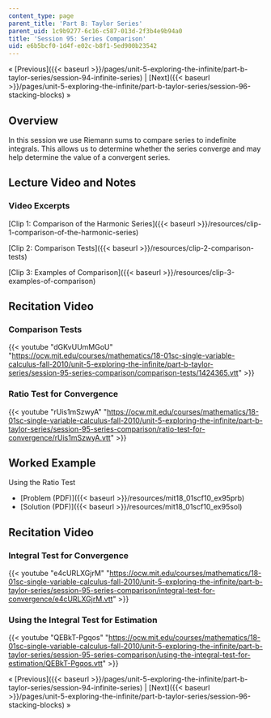 ```yaml
---
content_type: page
parent_title: 'Part B: Taylor Series'
parent_uid: 1c9b9277-6c16-c587-013d-2f3b4e9b94a0
title: 'Session 95: Series Comparison'
uid: e6b5bcf0-1d4f-e02c-b8f1-5ed900b23542
---
```


« [Previous]({{< baseurl >}}/pages/unit-5-exploring-the-infinite/part-b-taylor-series/session-94-infinite-series) | [Next]({{< baseurl >}}/pages/unit-5-exploring-the-infinite/part-b-taylor-series/session-96-stacking-blocks) »

Overview
--------

In this session we use Riemann sums to compare series to indefinite integrals. This allows us to determine whether the series converge and may help determine the value of a convergent series.

Lecture Video and Notes
-----------------------

### Video Excerpts

[Clip 1: Comparison of the Harmonic Series]({{< baseurl >}}/resources/clip-1-comparison-of-the-harmonic-series)

[Clip 2: Comparison Tests]({{< baseurl >}}/resources/clip-2-comparison-tests)

[Clip 3: Examples of Comparison]({{< baseurl >}}/resources/clip-3-examples-of-comparison)

Recitation Video
----------------

### Comparison Tests

{{< youtube "dGKvUUmMGoU" "https://ocw.mit.edu/courses/mathematics/18-01sc-single-variable-calculus-fall-2010/unit-5-exploring-the-infinite/part-b-taylor-series/session-95-series-comparison/comparison-tests/1424365.vtt" >}}

### Ratio Test for Convergence

{{< youtube "rUis1mSzwyA" "https://ocw.mit.edu/courses/mathematics/18-01sc-single-variable-calculus-fall-2010/unit-5-exploring-the-infinite/part-b-taylor-series/session-95-series-comparison/ratio-test-for-convergence/rUis1mSzwyA.vtt" >}}

Worked Example
--------------

Using the Ratio Test

*   [Problem (PDF)]({{< baseurl >}}/resources/mit18_01scf10_ex95prb)
*   [Solution (PDF)]({{< baseurl >}}/resources/mit18_01scf10_ex95sol)

Recitation Video
----------------

### Integral Test for Convergence

{{< youtube "e4cURLXGjrM" "https://ocw.mit.edu/courses/mathematics/18-01sc-single-variable-calculus-fall-2010/unit-5-exploring-the-infinite/part-b-taylor-series/session-95-series-comparison/integral-test-for-convergence/e4cURLXGjrM.vtt" >}}

### Using the Integral Test for Estimation

{{< youtube "QEBkT-Pgqos" "https://ocw.mit.edu/courses/mathematics/18-01sc-single-variable-calculus-fall-2010/unit-5-exploring-the-infinite/part-b-taylor-series/session-95-series-comparison/using-the-integral-test-for-estimation/QEBkT-Pgqos.vtt" >}}

« [Previous]({{< baseurl >}}/pages/unit-5-exploring-the-infinite/part-b-taylor-series/session-94-infinite-series) | [Next]({{< baseurl >}}/pages/unit-5-exploring-the-infinite/part-b-taylor-series/session-96-stacking-blocks) »